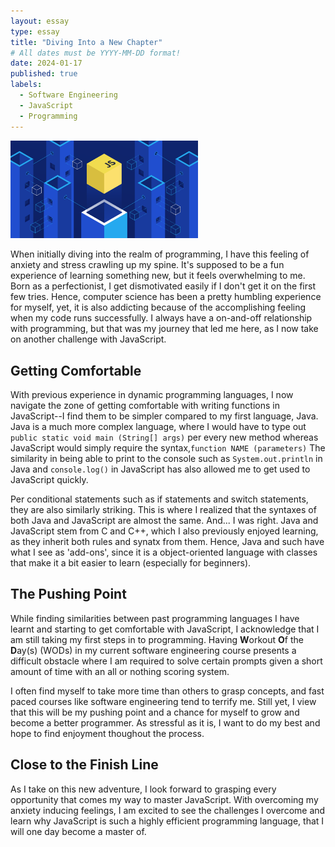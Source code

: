 ```yaml
---
layout: essay
type: essay
title: "Diving Into a New Chapter"
# All dates must be YYYY-MM-DD format!
date: 2024-01-17
published: true
labels:
  - Software Engineering
  - JavaScript
  - Programming
---
```


<img width="300px" class="rounded float-start pe-4" src="../img/javascripticon.png">

When initially diving into the realm of programming, I have this feeling of anxiety and stress crawling up my spine. It's supposed to be a fun experience of learning something new, but it feels overwhelming to me. Born as a perfectionist, I get dismotivated easily if I don't get it on the first few tries. Hence, computer science has been a pretty humbling experience for myself, yet, it is also addicting because of the accomplishing feeling when my code runs successfully. I always have a on-and-off relationship with programming, but that was my journey that led me here, as I now take on another challenge with JavaScript.

## Getting Comfortable

With previous experience in dynamic programming languages, I now navigate the zone of getting comfortable with writing functions in JavaScript--I find them to be simpler compared to my first language, Java. Java is a much more complex language, where I would have to type out `public static void main (String[] args)` per every new method whereas JavaScript would simply require the syntax,`function NAME (parameters)`
The similarity in being able to print to the console such as `System.out.println` in Java and `console.log()` in JavaScript has also allowed me to get used to JavaScript quickly.

Per conditional statements such as if statements and switch statements, they are also similarly striking. This is where I realized that the syntaxes of both Java and JavaScript are almost the same. And... I was right. Java and JavaScript stem from C and C++, which I also previously enjoyed learning, as they inherit both rules and synatx from them. Hence, Java and such have what I see as 'add-ons', since it is a object-oriented language with classes that make it a bit easier to learn (especially for beginners).

## The Pushing Point

While finding similarities between past programming languages I have learnt and starting to get comfortable with JavaScript, I acknowledge that I am still taking my first steps in to programming. Having **W**orkout **O**f the **D**ay(s) (WODs) in my current software engineering course presents a difficult obstacle where I am required to solve certain prompts given a short amount of time with an all or nothing scoring system. 

I often find myself to take more time than others to grasp concepts, and fast paced courses like software engineering tend to terrify me. Still yet, I view that this will be my pushing point and a chance for myself to grow and become a better programmer. As stressful as it is, I want to do my best and hope to find enjoyment thoughout the process.

## Close to the Finish Line

As I take on this new adventure, I look forward to grasping every opportunity that comes my way to master JavaScript. With overcoming my anxiety inducing feelings, I am excited to see the challenges I overcome and learn why JavaScript is such a highly efficient programming language, that I will one day become a master of.

